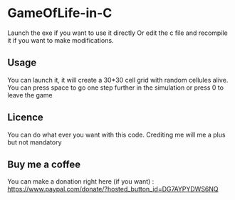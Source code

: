 # GameOfLife-in-C
Launch the exe if you want to use it directly
Or edit the c file and recompile it if you want to make modifications.

## Usage
You can launch it, it will create a 30*30 cell grid with random cellules alive.
You can press space to go one step further in the simulation or press 0 to leave the game

## Licence
You can do what ever you want with this code. 
Crediting me will me a plus but not mandatory

## Buy me a coffee
You can make a donation right here (if you want) : https://www.paypal.com/donate/?hosted_button_id=DG7AYPYDWS6NQ
